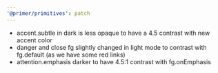 ```yaml
---
'@primer/primitives': patch
---
```


- accent.subtle in dark is less opaque to have a 4.5 contrast with new accent color
- danger and close fg slightly changed in light mode to contrast with fg.default (as we have some red links)
- attention.emphasis darker to have 4.5:1 contrast with fg.onEmphasis
